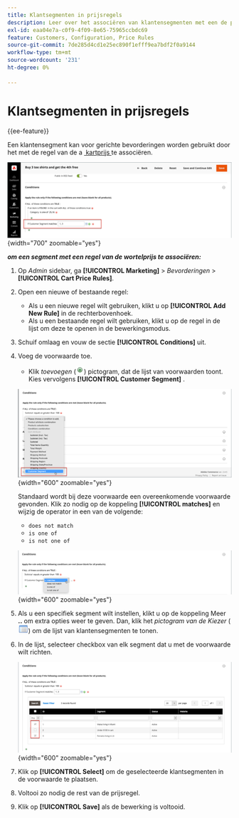 ```yaml
---
title: Klantsegmenten in prijsregels
description: Leer over het associëren van klantensegmenten met een de prijsregel van de winkelwagentje zodat u gerichte bevorderingen voor uw opslag kunt bepalen.
exl-id: eaa04e7a-c0f9-4f09-8e65-75965ccbdc69
feature: Customers, Configuration, Price Rules
source-git-commit: 7de285d4cd1e25ec890f1efff9ea7bdf2f0a9144
workflow-type: tm+mt
source-wordcount: '231'
ht-degree: 0%

---
```


# Klantsegmenten in prijsregels

{{ee-feature}}

Een klantensegment kan voor gerichte bevorderingen worden gebruikt door het met de regel van de a [&#x200B; kartprijs &#x200B;](../merchandising-promotions/price-rules-cart.md) te associëren.

![&#x200B; de prijsregel van het Kart - gericht klantensegment &#x200B;](assets/price-rule-cart-condition-segments.png){width="700" zoomable="yes"}

_&#x200B;**om een segment met een regel van de wortelprijs te associëren:**&#x200B;_

1. Op _Admin_ sidebar, ga **[!UICONTROL Marketing]** > _Bevorderingen_ > **[!UICONTROL Cart Price Rules]**.

1. Open een nieuwe of bestaande regel:

   * Als u een nieuwe regel wilt gebruiken, klikt u op **[!UICONTROL Add New Rule]** in de rechterbovenhoek.
   * Als u een bestaande regel wilt gebruiken, klikt u op de regel in de lijst om deze te openen in de bewerkingsmodus.

1. Schuif omlaag en vouw de sectie **[!UICONTROL Conditions]** uit.

1. Voeg de voorwaarde toe.

   * Klik _toevoegen_ (![&#x200B; pictogram van de Lijst &#x200B;](../assets/icon-add-green-circle.png)) pictogram, dat de lijst van voorwaarden toont. Kies vervolgens **[!UICONTROL Customer Segment]** .

   ![&#x200B; de prijsregel van het Kart - voeg de voorwaarde van het klantensegment toe &#x200B;](assets/condition-customer-segment.png){width="600" zoomable="yes"}

   Standaard wordt bij deze voorwaarde een overeenkomende voorwaarde gevonden. Klik zo nodig op de koppeling **[!UICONTROL matches]** en wijzig de operator in een van de volgende:

   * `does not match`
   * `is one of`
   * `is not one of`

   ![&#x200B; de exploitant van de Voorwaarde &#x200B;](assets/price-rule-condition-customer-segment-operator.png){width="600" zoomable="yes"}

1. Als u een specifiek segment wilt instellen, klikt u op de koppeling Meer **..** om extra opties weer te geven. Dan, klik het _pictogram van de Kiezer_ (![&#x200B; pictogram van de Lijst &#x200B;](../assets/icon-list-chooser.png)) om de lijst van klantensegmenten te tonen.

1. In de lijst, selecteer checkbox van elk segment dat u met de voorwaarde wilt richten.

   ![&#x200B; de prijsregel van de Kar - lijst van de voorwaardenselecteur &#x200B;](assets/condition-segment-chooser-list.png){width="600" zoomable="yes"}

1. Klik op **[!UICONTROL Select]** om de geselecteerde klantsegmenten in de voorwaarde te plaatsen.

1. Voltooi zo nodig de rest van de prijsregel.

1. Klik op **[!UICONTROL Save]** als de bewerking is voltooid.
